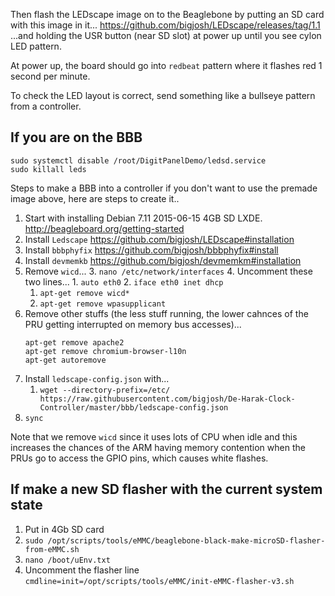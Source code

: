 Then flash the LEDscape image on to the Beaglebone by putting an SD card with this image in it...
https://github.com/bigjosh/LEDscape/releases/tag/1.1
...and holding the USR button (near SD slot) at power up until you see cylon LED pattern. 

At power up, the board should go into `redbeat` pattern where it flashes red 1 second per minute. 

To check the LED layout is correct, send something like a bullseye pattern from a controller. 

## If you are on the BBB

```
sudo systemctl disable /root/DigitPanelDemo/ledsd.service
sudo killall leds
```

Steps to make a BBB into a controller if you don't want to use the premade image above, here are steps to create it..

1. Start with installing Debian 7.11 2015-06-15 4GB SD LXDE. http://beagleboard.org/getting-started
2. Install `Ledscape` https://github.com/bigjosh/LEDscape#installation
3. Install `bbbphyfix` https://github.com/bigjosh/bbbphyfix#install
4. Install `devmemkb` https://github.com/bigjosh/devmemkm#installation
5. Remove `wicd`...
    3. `nano /etc/network/interfaces`
    4. Uncomment these two lines...
        1. `auto eth0`
        2. `iface eth0 inet dhcp`
    1. `apt-get remove wicd*`
    2. `apt-get remove wpasupplicant` 
6. Remove other stuffs (the less stuff running, the lower cahnces of the PRU getting interrupted on memory bus accesses)...
   ```
   apt-get remove apache2
   apt-get remove chromium-browser-l10n
   apt-get autoremove
   ```   
6. Install `ledscape-config.json` with...
    1. `wget --directory-prefix=/etc/ https://raw.githubusercontent.com/bigjosh/De-Harak-Clock-Controller/master/bbb/ledscape-config.json` 
6. `sync`

Note that we remove `wicd` since it uses lots of CPU when idle and this increases the chances of the ARM having memory contention when the PRUs go to access the GPIO pins, which causes white flashes. 

## If make a new SD flasher with the current system state

1. Put in 4Gb SD card
2. `sudo /opt/scripts/tools/eMMC/beaglebone-black-make-microSD-flasher-from-eMMC.sh`
3. `nano /boot/uEnv.txt`
4. Uncomment the flasher line `cmdline=init=/opt/scripts/tools/eMMC/init-eMMC-flasher-v3.sh`
